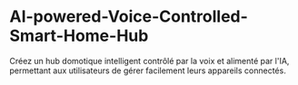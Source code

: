 # AI-powered-Voice-Controlled-Smart-Home-Hub
Créez un hub domotique intelligent contrôlé par la voix et alimenté par l'IA, permettant aux utilisateurs de gérer facilement leurs appareils connectés.
